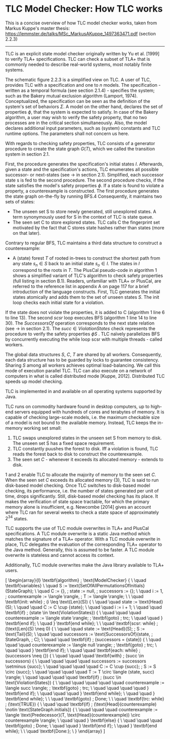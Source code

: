 # TLC Model Checker: How TLC works
This is a concise overview of how TLC model checker works, taken from Markus Kuppe's master thesis: https://lemmster.de/talks/MSc_MarkusAKuppe_1497363471.pdf (section 2.2.3)

---
TLC is an explicit state model checker originally written by Yu et al. [1999] to verify TLA+ specifications. TLC can check a subset of TLA+ that is commonly needed to describe real-world systems, most notably finite systems.

The schematic figure 2.2.3 is a simplified view on TLC. A user of TLC, provides TLC
with a specification and one to $n$ models. The specification - written as a temporal formula (see section 2.1.4) - specifies the system; such as the Bakery mutual exclusion algorithm (Lamport, 1974). Conceptualized, the specification can be seen as the definition of the system's set of behaviors $\Sigma$. A model on the other hand, declares the set of properties $\phi$, that the system is expected to satisfy. In case of the Bakery algorithm, a user may wish to verify the safety property, that no two processes are in the critical section simultaneously. Also, the model declares additional input parameters, such as (system) constants and TLC runtime options. The parameters shall not concern us here.

With regards to checking safety properties, TLC consists of a generator procedure to
create the state graph $G(T)$, which we called the transition system in section 2.1. 

First, the procedure generates the specification's initial states $I$. Afterwards, given a state and the specification's actions, TLC enumerates all possible successor- or next-states (see $\rightarrow$ in section 2.1). Simplified, each successor state s is fed to the second procedure. The second procedure checks, if the state satisfies the model's safety properties $\phi$. If a state is found to violate a property, a counterexample is constructed.
The first procedure generates the state graph on-the-fly by running BFS.4 Consequently, it maintains two sets of states:
* The unseen set S to store newly generated, still unexplored states. A term synonymously used for S in the context of TLC is state queue.
* The seen set C to store explored states. TLC calls C the fingerprint set motivated by the fact that C stores state hashes rather than states (more on that later).

Contrary to regular BFS, TLC maintains a third data structure to construct a counterexample:
* A (state) forest $T$ of rooted in-trees to construct the shortest path from any state $s_n \in S$ back to an initial state $s_o \in I$. The states in $I$ correspond to the roots in $T$.
The PlusCal pseudo-code in algorithm 1 shows a simplified variant of TLC's algorithm to check safety properties (full listing in section B.1). Readers, unfamiliar with TLA+ or PlusCal, are referred to the reference list in appendix A on page 117 for a brief introduction of the language constructs. First, TLC generates the initial states atomically and adds them to the set of unseen states $S$. The init loop checks each initial state for a violation. 

If the state does not violate the properties, it is added to C (algorithm 1 line 6 to line 13). The second $scsr$ loop executes BFS (algorithm 1 line 14 to line 30). The $SuccessorsOf$ operation corresponds to the next state relation (see → in section 2.1). The $succ \in ViolationStates$ check represents the procedure to verify the safety properties $\phi S$ .
TLC naïvely parallelizes BFS by concurrently executing the while loop scsr with multiple threads - called workers.

The global data structures $S$, $C$, $T$ are shared by all
workers. Consequently, each data structure has to be guarded by locks to guarantee consistency. Sharing $S$ among all workers achieves optimal load-balancing. We call this mode of execution parallel TLC. TLC can also execute on a network of computers
in what is called distributed mode [Kuppe, 2012]. Distributed TLC speeds up model checking.

TLC is implemented in and available on all operating systems supported by Java.

TLC runs on commodity hardware found in desktop computers, up to high-end servers equipped with hundreds of cores and terabytes of memory. It is capable of checking large-scale models, i.e. the maximum checkable size of a model is not bound to the available memory. Instead, TLC keeps the in-memory working set small:

1. TLC swaps unexplored states in the unseen set S from memory to disk. The unseen set S has a fixed space requirement.
2. TLC constantly puushes the forest to disk. Iff a violation is found, TLC reads the forest back to disk to construct the counterexample.
3. The seen set $C$ - whenever it exceeds its allocated memory - extends to disk.

1 and 2 enable TLC to allocate the majority of memory to the seen set $C$. When the seen set $C$ exceeds its allocated memory (3), TLC is said to run disk-based model checking. Once TLC switches to disk-based model checking, its performance, i.e. the number of states generated per unit of time, drops significantly. Still, disk-based model checking has its place. It makes the verification of state space tractable, for which the primary memory alone is insufficient, e.g. Newcombe [2014] gives an account where TLC ran for several weeks to check a state space of approximately $2^{34}$ states.

TLC supports the use of TLC module overwrites in TLA+ and PlusCal specifications. A TLC module overwrite is a static Java method which matches the signature of a TLA+ operator. With a TLC module overwrite in place, TLC delegates the evaluation of the corresponding TLA+ operator to the Java method. Generally, this is assumed to be faster. A TLC module overwrite is stateless and cannot access its context. 

Additionally, TLC module overwrites make the Java library available to TLA+ users.

\[
\begin{array}{l}
        \textbf{algorithm} \; \text{ModelChecker} \{ \\
        \quad \textbf{variables} \\
        \quad S := \text{SetOfAllPermutationsOfInitials}(StateGraph); \\
        \quad C := \{\}, \; state := null, \; successors := \{\}; \\
        \quad i := 1, \; counterexample := \langle \rangle, \; T := \langle \rangle; \\
        \\
        \quad \textbf{init: while} \; (i \leq \text{Len}(S)) \{ \\
        \quad \quad state := \text{Head}(S); \\
        \quad \quad C := C \cup \{state\}; \\
        \quad \quad i := i + 1; \\
        \quad \quad \textbf{if} \; (state \in \text{ViolationStates}) \{ \\
        \quad \quad \quad counterexample := \langle state \rangle; \; \textbf{goto} \; trc; \\
        \quad \quad \} \textbf{end if}; \\
        \quad \} \textbf{end while}; \\
        \\
        \quad \textbf{scsr: while} \; (\text{Len}(S) \neq 0) \{ \\
        \quad \quad state := \text{Head}(S); \; S := \text{Tail}(S); \\
        \quad \quad successors := \text{SuccessorsOf}(state, \; StateGraph, \; C); \\
        \quad \quad \textbf{if} \; (successors = \{state\}) \{ \\
        \quad \quad \quad counterexample := \langle null \rangle; \; \textbf{goto} \; trc; \\
        \quad \quad \} \textbf{end if}; \\
        \quad \quad \textbf{each: while} \; (successors \neq \{\}) \{ \\
        \quad \quad \quad \textbf{with} \; (succ \in successors) \{ \\
        \quad \quad \quad \quad successors := successors \setminus \{succ\}; \\
        \quad \quad \quad \quad C := C \cup \{succ\}; \; S := S \circ \{succ\}; \\
        \quad \quad \quad \quad T := T \circ \langle (state, succ) \rangle; \\
        \quad \quad \quad \quad \textbf{if} \; (succ \in \text{ViolationStates}) \{ \\
        \quad \quad \quad \quad \quad counterexample := \langle succ \rangle; \; \textbf{goto} \; trc; \\
        \quad \quad \quad \quad \} \textbf{end if}; \\
        \quad \quad \quad \} \textbf{end while}; \\
        \quad \quad \} \textbf{end while}; \\
        \\
        \quad \textbf{goto} \; Done; \\
        \\
        \quad \textbf{trc: while} \; (\text{TRUE}) \{ \\
        \quad \quad \textbf{if} \; (\text{Head}(counterexample) \notin \text{StateGraph.initials}) \{ \\
        \quad \quad \quad counterexample := \langle \text{Predecessor}(T, \text{Head}(counterexample)) \circ counterexample \rangle; \\
        \quad \quad \} \textbf{else} \{ \\
        \quad \quad \quad \textbf{goto} \; Done; \\
        \quad \quad \} \textbf{end if}; \\
        \quad \} \textbf{end while}; \\
        \\
        \quad \textbf{Done:}; \\
        \}
        \end{array}
\]